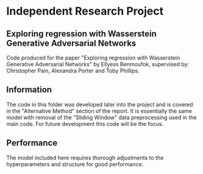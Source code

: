 # Independent Research Project
## Exploring regression with Wasserstein Generative Adversarial Networks

Code produced for the paper "Exploring regression with Wasserstein Generative Adversarial Networks" by Ellyess Benmoufok, supervised by: Christopher Pain, Alexandra Porter and Toby Phillips.

## Information
The code in this folder was developed later into the project and is covered in the "Alternative Method" section of the report. It is essentially the same model with removal of the "Sliding Window" data preprocessing used in the main code. For future development this code will be the focus.

## Performance
The model included here requires thorough adjustments to the hyperparameters and structure for good performance.

